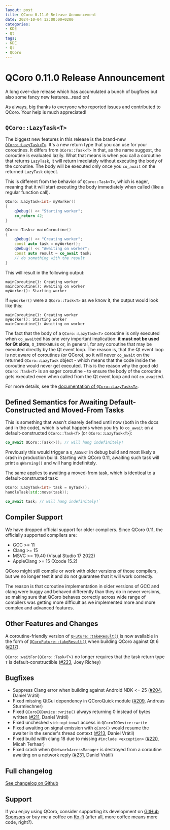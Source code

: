 ```yaml
---
layout: post
title: QCoro 0.11.0 Release Announcement
date: 2024-10-04 12:00:00+0200
categories:
- KDE
- Qt
tags:
- KDE
- Qt
- QCoro
---
```


<!--
SPDX-FileCopyrightText: 2024 Daniel Vrátil <dvratil@kde.org>

SPDX-License-Identifier: GFDL-1.3-or-later
-->

# QCoro 0.11.0 Release Announcement

A long over-due release which has accumulated a bunch of bugfixes but also some
fancy new features...read on!

As always, big thanks to everyone who reported issues and contributed to QCoro.
Your help is much appreciated!

## `QCoro::LazyTask<T>`

The biggest new features in this release is the brand-new [`QCoro::LazyTask<T>`][qcoro-lazytask].
It's a new return type that you can use for your coroutines. It differs from `QCoro::Task<T>`
in that, as the name suggest, the coroutine is evaluated lazily. What that means is when
you call a coroutine that returns `LazyTask`, it will return imediately without executing
the body of the coroutine. The body will be executed only once you `co_await` on the returned
`LazyTask` object.

This is different from the behavior of `QCoro::Task<T>`, which is eager, meaning that it will
start executing the body immediately when called (like a regular function call).

```cpp
QCoro::LazyTask<int> myWorker()
{
    qDebug() << "Starting worker";
    co_return 42;
}

QCoro::Task<> mainCoroutine()
{
    qDebug() << "Creating worker";
    const auto task = myWorker();
    qDebug() << "Awaiting on worker";
    const auto result = co_await task;
    // do something with the result
}
```

This will result in the following output:

```plain
mainCoroutine(): Creating worker
mainCoroutine(): Awaiting on worker
myWorker(): Starting worker
```

If `myWorker()` were a `QCoro::Task<T>` as we know it, the output would look like this:

```plain
mainCoroutine(): Creating worker
myWorker(): Starting worker
mainCoroutine(): Awaiting on worker
```

The fact that  the body of a  `QCoro::LazyTask<T>` coroutine is only executed when `co_await`ed has one
very important implication: **it must not be used for Qt slots**, `Q_INVOKABLE`s or, in general, for any
coroutine that may be executed directly by the Qt event loop. The reason is, that the Qt event loop
is not aware of coroutines (or QCoro), so it will never `co_await` on the returned `QCoro::LazyTask`
object - which means that the code inside the coroutine would never get executed. This is the
reason why the good old `QCoro::Task<T>` is an eager coroutine - to ensure the body of the coroutine
gets executed even when called  from the Qt event loop and not `co_await`ed.

For more details, see the [documentation of `QCoro::LazyTask<T>`][qcoro-lazytask].

## Defined Semantics for Awaiting Default-Constructed and Moved-From Tasks

This is something that wasn't clearely defined until now (both in the docs and in the code), which is
what happens when you try to `co_await` on a default-constructed `QCoro::Task<T>` (or `QCoro::LazyTask<T>`):

```cpp
co_await QCoro::Task<>(); // will hang indefinitely!
```

Previously this would trigger a `Q_ASSERT` in debug build and most likely a crash in production build.
Starting with QCoro 0.11, awaiting such task will print a `qWarning()` and will hang indefinitely.

The same applies to awaiting a moved-from task, which is identical to a default-constructed task:

```cpp
QCoro::LazyTask<int> task = myTask();
handleTask(std::move(task));

co_await task; // will hang indefinitely!`
```

## Compiler Support

We have dropped official support for older compilers. Since QCoro 0.11, the officially supported compilers are:

* GCC >= 11
* Clang >= 15
* MSVC >= 19.40 (Visual Studio 17 2022)
* AppleClang >= 15 (Xcode 15.2)

QCoro might still compile or work with older versions of those compilers, but we no longer test it and
do not guarantee that it will work correctly.

The reason is that coroutine implementation in older versions of GCC and clang were buggy and behaved differently
than they do in newer versions, so making sure that QCoro behaves correctly across wide range of compilers was
getting more difficult as we implemented more and more complex and advanced features.

## Other Features and Changes

A coroutine-friendly version of [`QFuture::takeResult()`][qtdoc-qfuture-takeresult] is now available in the
form of [`QCoroFuture::takeResult()`][qcorofuture-takeresult] when building QCoro against Qt 6 ([#217][issue217]).

`QCoro::waitFor(QCoro::Task<T>)`  no longer requires that the task return type `T` is default-constructible ([#223][pr223], Joey Richey)

## Bugfixes

* Suppress Clang error when building against Android NDK <= 25 ([#204][issue204], Daniel Vrátil)
* Fixed missing QtGui dependency in QCoroQuick module ([#209][pr209], Andreas Sturmlechner)
* Fixed `QCoroIODevice::write()` always returning 0 instead of bytes written ([#211][issue211], Daniel Vrátil)
* Fixed unchecked `std::optional` access in `QCoroIODevice::write`
* Fixed awaiting on signal emission with `qCoro()` would resume the awaiter in the sender's thread context ([#213][issue213], Daniel Vrátil)
* Fixed build wilth clang 18 due to missing `#include <exception>` ([#220][pr220], Micah Terhaar)
* Fixed crash when `QNetworkAccessManager` is destroyed from a coroutine awaiting on a network reply ([#231][issue231], Daniel Vrátil)

## Full changelog

[See changelog on Github](https://github.com/danvratil/qcoro/releases/tag/v0.11.0)

## Support

If you enjoy using QCoro, consider supporting its development on [GitHub Sponsors][github-sponsors] or buy me a coffee
on [Ko-fi][kofi] (after all, more coffee means more code, right?).


[issue231]: https://github.com/danvratil/qcoro/issues/231
[issue217]: https://github.com/danvratil/qcoro/issues/217
[issue213]: https://github.com/danvratil/qcoro/issues/213
[issue211]: https://github.com/danvratil/qcoro/issues/211
[issue204]: https://github.com/danvratil/qcoro/issues/204
[pr223]: https://github.com/danvratil/qcoro/pulls/223
[pr220]: https://github.com/danvratil/qcoro/pulls/220
[pr209]: https://github.com/danvratil/qcoro/pulls/209

[qtdoc-qfuture-takeresult]: https://doc.qt.io/qt-6/qfuture.html#takeResult
[qcorofuture-takeresult]: ../../reference/core/qfuture.md#takeResult
[qcoro-lazytask]: ../../reference/coro/lazytask.md

[github-sponsors]: https://github.com/sponsors/danvratil
[kofi]: https://ko-fi.com/danvratil
